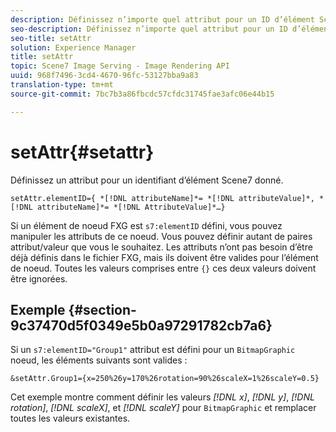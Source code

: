 ```yaml
---
description: Définissez n’importe quel attribut pour un ID d’élément Scene7 donné.
seo-description: Définissez n’importe quel attribut pour un ID d’élément Scene7 donné.
seo-title: setAttr
solution: Experience Manager
title: setAttr
topic: Scene7 Image Serving - Image Rendering API
uuid: 968f7496-3cd4-4670-96fc-53127bba9a83
translation-type: tm+mt
source-git-commit: 7bc7b3a86fbcdc57cfdc31745fae3afc06e44b15

---
```



# setAttr{#setattr}

Définissez un attribut pour un identifiant d’élément Scene7 donné.

`setAttr.elementID={ *[!DNL attributeName]*= *[!DNL attributeValue]*, *[!DNL attributeName]*= *[!DNL AttributeValue]*…}`

Si un élément de noeud FXG est `s7:elementID` défini, vous pouvez manipuler les attributs de ce noeud. Vous pouvez définir autant de paires attribut/valeur que vous le souhaitez. Les attributs n’ont pas besoin d’être déjà définis dans le fichier FXG, mais ils doivent être valides pour l’élément de noeud. Toutes les valeurs comprises entre `{}` ces deux valeurs doivent être ignorées.

## Exemple {#section-9c37470d5f0349e5b0a97291782cb7a6}

Si un `s7:elementID="Group1"` attribut est défini pour un `BitmapGraphic` noeud, les éléments suivants sont valides :

`&setAttr.Group1={x=250%26y=170%26rotation=90%26scaleX=1%26scaleY=0.5}`

Cet exemple montre comment définir les valeurs *[!DNL x]*, *[!DNL y]*, *[!DNL rotation]*, *[!DNL scaleX]*, et *[!DNL scaleY]* pour `BitmapGraphic` et remplacer toutes les valeurs existantes.
